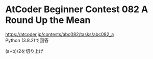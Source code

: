 # AtCoder Beginner Contest 082 A Round Up the Mean  
https://atcoder.jp/contests/abc082/tasks/abc082_a  
Python (3.8.2)で回答  

(a+b)/2を切り上げ
